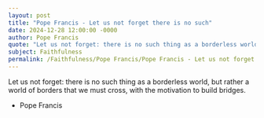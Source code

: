```yaml
---
layout: post
title: "Pope Francis - Let us not forget there is no such"
date: 2024-12-28 12:00:00 -0000
author: Pope Francis
quote: "Let us not forget: there is no such thing as a borderless world, but rather a world of borders that we must cross, with the motivation to build bridges."
subject: Faithfulness
permalink: /Faithfulness/Pope Francis/Pope Francis - Let us not forget there is no such
---
```


Let us not forget: there is no such thing as a borderless world, but rather a world of borders that we must cross, with the motivation to build bridges.

- Pope Francis
